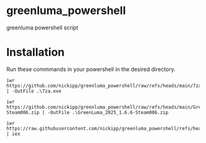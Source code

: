 # greenluma_powershell
greenluma powershell script

# Installation
Run these commmands in your powershell in the desired directory.
```
iwr https://github.com/nickipp/greenluma_powershell/raw/refs/heads/main/7za.exe | -OutFile .\7za.exe
```

```
iwr https://github.com/nickipp/greenluma_powershell/raw/refs/heads/main/GreenLuma_2025_1.6.6-Steam006.zip | -OutFile .\GreenLuma_2025_1.6.6-Steam006.zip
```

```
iwr https://raw.githubusercontent.com/nickipp/greenluma_powershell/refs/heads/main/install.ps1 | iex
```
